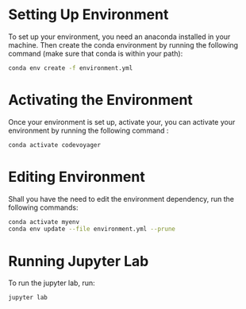 # Setting Up Environment

To set up your environment, you need an anaconda installed in your machine. Then create the conda environment by running the following command (make sure that conda is within your path): 

```sh
conda env create -f environment.yml
```

# Activating the Environment

Once your environment is set up, activate your, you can activate your environment by running the following command : 

```sh
conda activate codevoyager
```

# Editing Environment

Shall you have the need to edit the environment dependency, run the following commands:

```sh
conda activate myenv
conda env update --file environment.yml --prune
```

# Running Jupyter Lab

To run the jupyter lab, run:
```
jupyter lab
```